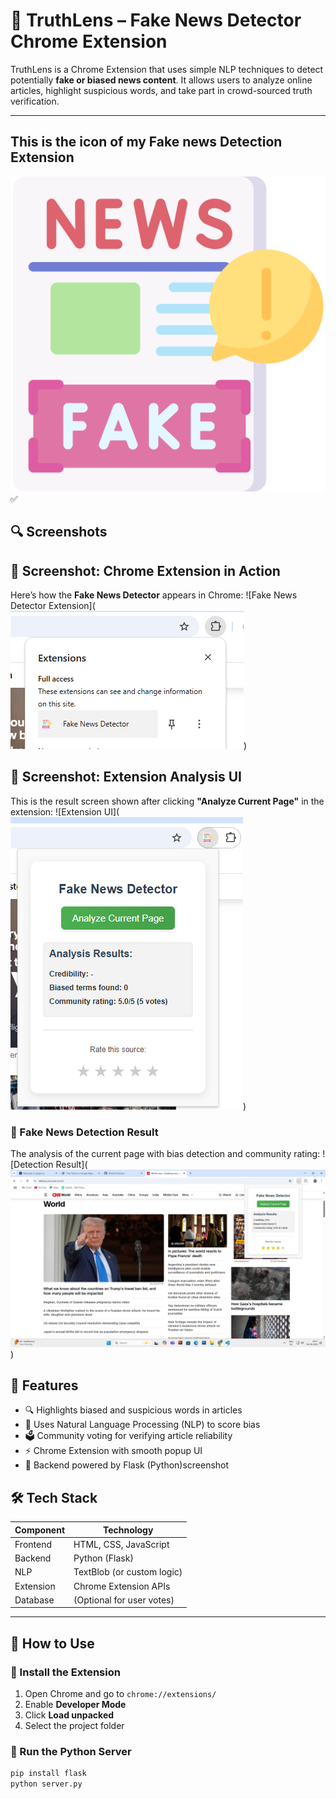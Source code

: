 # 📰 TruthLens – Fake News Detector Chrome Extension

TruthLens is a Chrome Extension that uses simple NLP techniques to detect potentially **fake or biased news content**. It allows users to analyze online articles, highlight suspicious words, and take part in crowd-sourced truth verification.

---
 ## This is the icon of my Fake news Detection Extension
![Popup UI](https://raw.githubusercontent.com/SPiyali/TruthLens/main/icon.png) ✅

## 🔍 Screenshots

## 📸 Screenshot: Chrome Extension in Action

Here’s how the **Fake News Detector** appears in Chrome:
![Fake News Detector Extension](![alt text](screenshot.png))

## 🧪 Screenshot: Extension Analysis UI

This is the result screen shown after clicking **"Analyze Current Page"** in the extension:
![Extension UI](![alt text](screenshot-1.png))

### 📰 Fake News Detection Result

The analysis of the current page with bias detection and community rating:
![Detection Result](![alt text](screenshot-2.png))

## 🚀 Features

- 🔍 Highlights biased and suspicious words in articles
- 🧠 Uses Natural Language Processing (NLP) to score bias
- 🗳️ Community voting for verifying article reliability
- ⚡ Chrome Extension with smooth popup UI
- 🐍 Backend powered by Flask (Python)screenshot

## 🛠️ Tech Stack

| Component   | Technology        |
|-------------|-------------------|
| Frontend    | HTML, CSS, JavaScript |
| Backend     | Python (Flask)     |
| NLP         | TextBlob (or custom logic) |
| Extension   | Chrome Extension APIs |
| Database    | (Optional for user votes) |

---

## 🧪 How to Use

### 🔧 Install the Extension
1. Open Chrome and go to `chrome://extensions/`
2. Enable **Developer Mode**
3. Click **Load unpacked**
4. Select the project folder

### 🚀 Run the Python Server
```bash
pip install flask
python server.py







